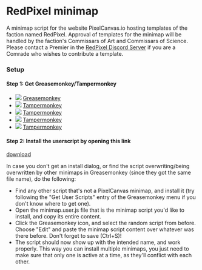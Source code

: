 # RedPixel minimap

A minimap script for the website PixelCanvas.io hosting templates of the faction named RedPixel. Approval of templates for the minimap will be handled by the faction's Commissars of Art and Commissars of Science. Please contact a Premier in the [RedPixel Discord Server](https://discord.me/redpixel) if you are a Comrade who wishes to contribute a template.

### Setup
#### Step 1: Get Greasemonkey/Tampermonkey 
* ![](https://raw.githubusercontent.com/reek/anti-adblock-killer/gh-pages/images/firefox.png) [Greasemonkey](https://addons.mozilla.org/firefox/addon/greasemonkey/)
* ![](https://raw.githubusercontent.com/reek/anti-adblock-killer/gh-pages/images/chrome.png) [Tampermonkey](https://chrome.google.com/webstore/detail/tampermonkey/dhdgffkkebhmkfjojejmpbldmpobfkfo)
* ![](https://raw.githubusercontent.com/reek/anti-adblock-killer/gh-pages/images/opera.png) [Tampermonkey](https://addons.opera.com/extensions/details/tampermonkey-beta/)
* ![](https://raw.githubusercontent.com/reek/anti-adblock-killer/gh-pages/images/safari.png) [Tampermonkey](https://safari.tampermonkey.net/tampermonkey.safariextz)
* ![](https://raw.githubusercontent.com/reek/anti-adblock-killer/gh-pages/images/msedge.png) [Tampermonkey](https://www.microsoft.com/store/p/tampermonkey/9nblggh5162s)

#### Step 2: Install the userscript by opening this link
[download](https://github.com/LowQuality/Minimap/raw/master/minimap.user.js)

In case you don't get an install dialog, or find the script overwriting/being overwritten by other minimaps in Greasemonkey (since they got the same file name), do the following:
- Find any other script that's not a PixelCanvas minimap, and install it (try following the "Get User Scripts" entry of the Greasemonkey menu if you don't know where to get one).
- Open the minimap.user.js file that is the minimap script you'd like to install, and copy its entire content.
- Click the Greasemonkey icon, and select the random script from before. Choose "Edit" and paste the minimap script content over whatever was there before. Don't forget to save (Ctrl+S)!
- The script should now show up with the intended name, and work properly. This way you can install multiple minimaps, you just need to make sure that only one is active at a time, as they'll conflict with each other.
